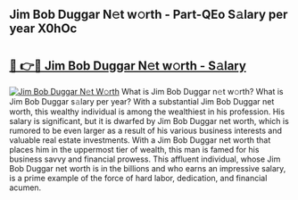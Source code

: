 ## Jim Bob Duggar N𝚎t w𝚘rth - Part-QEo S𝚊lary per year X0hOc

# <h2><a href="http://gc2lej.nevu.top/?p=Jim+Bob+Duggar">🔗 👉🔴 Jim Bob Duggar N𝚎t w𝚘rth - S𝚊lary</a></h2>

[![Jim Bob Duggar N𝚎t W𝚘rth](https://i.imgur.com/Oavwk0R.jpeg)](http://gc2lej.nevu.top/?p=Jim+Bob+Duggar)
What is Jim Bob Duggar n𝚎t w𝚘rth? What is Jim Bob Duggar s𝚊lary per year?
With a substantial Jim Bob Duggar net worth, this wealthy individual is among the wealthiest in his profession. His salary is significant, but it is dwarfed by Jim Bob Duggar net worth, which is rumored to be even larger as a result of his various business interests and valuable real estate investments. With a Jim Bob Duggar net worth that places him in the uppermost tier of wealth, this man is famed for his business savvy and financial prowess. This affluent individual, whose Jim Bob Duggar net worth is in the billions and who earns an impressive salary, is a prime example of the force of hard labor, dedication, and financial acumen.
